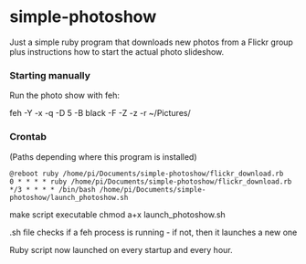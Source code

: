 # simple-photoshow

Just a simple ruby program that downloads new photos from a Flickr group plus instructions how to start the actual photo slideshow.

### Starting manually

Run the photo show with feh:

feh -Y -x -q -D 5 -B black -F -Z -z -r ~/Pictures/

### Crontab
(Paths depending where this program is installed)
```
@reboot ruby /home/pi/Documents/simple-photoshow/flickr_download.rb
0 * * * * ruby /home/pi/Documents/simple-photoshow/flickr_download.rb
*/3 * * * * /bin/bash /home/pi/Documents/simple-photoshow/launch_photoshow.sh
```
make script executable
chmod a+x launch_photoshow.sh

.sh file checks if a feh process is running - if not, then it launches a new one

Ruby script now launched on every startup and every hour.
